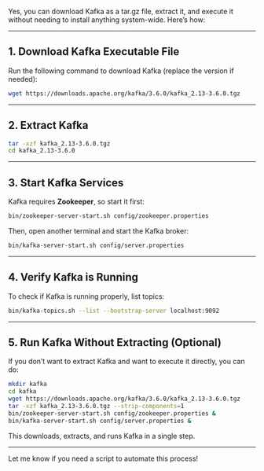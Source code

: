 Yes, you can download Kafka as a tar.gz file, extract it, and execute it without needing to install anything system-wide. Here’s how:  

---

## **1. Download Kafka Executable File**
Run the following command to download Kafka (replace the version if needed):  

```sh
wget https://downloads.apache.org/kafka/3.6.0/kafka_2.13-3.6.0.tgz
```

---

## **2. Extract Kafka**
```sh
tar -xzf kafka_2.13-3.6.0.tgz
cd kafka_2.13-3.6.0
```

---

## **3. Start Kafka Services**
Kafka requires **Zookeeper**, so start it first:

```sh
bin/zookeeper-server-start.sh config/zookeeper.properties
```

Then, open another terminal and start the Kafka broker:

```sh
bin/kafka-server-start.sh config/server.properties
```

---

## **4. Verify Kafka is Running**
To check if Kafka is running properly, list topics:

```sh
bin/kafka-topics.sh --list --bootstrap-server localhost:9092
```

---

## **5. Run Kafka Without Extracting (Optional)**
If you don’t want to extract Kafka and want to execute it directly, you can do:

```sh
mkdir kafka
cd kafka
wget https://downloads.apache.org/kafka/3.6.0/kafka_2.13-3.6.0.tgz
tar -xzf kafka_2.13-3.6.0.tgz --strip-components=1
bin/zookeeper-server-start.sh config/zookeeper.properties &
bin/kafka-server-start.sh config/server.properties &
```

This downloads, extracts, and runs Kafka in a single step.

---

Let me know if you need a script to automate this process!
